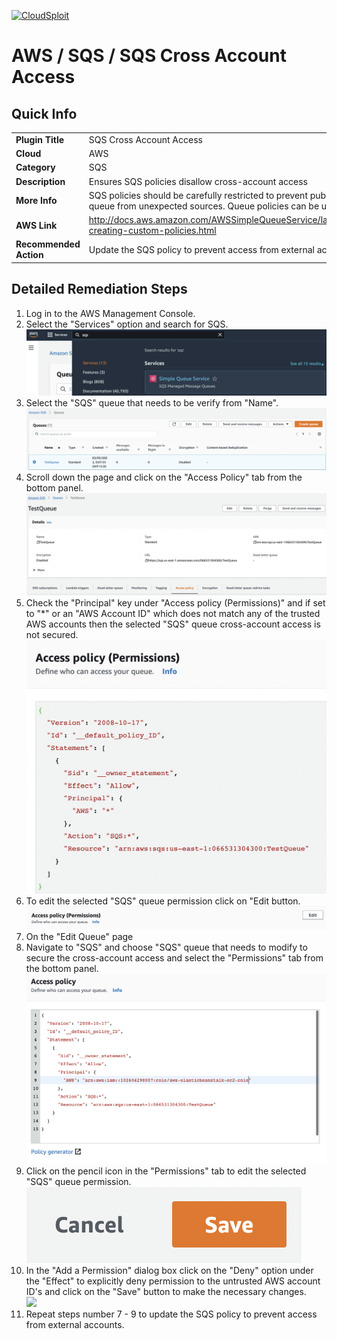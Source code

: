 [![CloudSploit](https://cloudsploit.com/img/logo-new-big-text-100.png "CloudSploit")](https://cloudsploit.com)

# AWS / SQS / SQS Cross Account Access

## Quick Info

| | |
|-|-|
| **Plugin Title** | SQS Cross Account Access |
| **Cloud** | AWS |
| **Category** | SQS |
| **Description** | Ensures SQS policies disallow cross-account access |
| **More Info** | SQS policies should be carefully restricted to prevent publishing or reading from the queue from unexpected sources. Queue policies can be used to limit these privileges. |
| **AWS Link** | http://docs.aws.amazon.com/AWSSimpleQueueService/latest/SQSDeveloperGuide/sqs-creating-custom-policies.html |
| **Recommended Action** | Update the SQS policy to prevent access from external accounts. |

## Detailed Remediation Steps
1. Log in to the AWS Management Console.
2. Select the "Services" option and search for SQS. </br> <img src="/resources/aws/sqs/sqs-cross-account-access/step2.png"/>
3. Select the "SQS" queue that needs to be verify from "Name".</br> <img src="/resources/aws/sqs/sqs-cross-account-access/step3.png"/>
4. Scroll down the page and click on the "Access Policy" tab from the bottom panel.</br> <img src="/resources/aws/sqs/sqs-cross-account-access/step4.png"/>
5. Check the "Principal" key under "Access policy (Permissions)" and if set to "*" or an "AWS Account ID" which does not match any of the trusted AWS accounts then the selected "SQS" queue cross-account access is not secured.</br> <img src="/resources/aws/sqs/sqs-cross-account-access/step5.png"/>
6. To edit the selected "SQS" queue permission click on "Edit button.  </br> <img src="/resources/aws/sqs/sqs-cross-account-access/step6.png"/>
7. On the "Edit Queue" page 
8. Navigate to "SQS" and choose "SQS" queue that needs to modify to secure the cross-account access and select the "Permissions" tab from the bottom panel. </br> <img src="/resources/aws/sqs/sqs-cross-account-access/step7.png"/>
9. Click on the pencil icon in the "Permissions" tab to edit the selected "SQS" queue permission.</br> <img src="/resources/aws/sqs/sqs-cross-account-access/step8.png"/>
10. In the "Add a Permission" dialog box click on the "Deny" option under the "Effect" to explicitly deny permission to the untrusted AWS account ID's and click on the "Save" button to make the necessary changes.</br> <img src="/resources/aws/sqs/sqs-cross-account-access/step9.png"/>
11. Repeat steps number 7 - 9 to update the SQS policy to prevent access from external accounts.</br>
